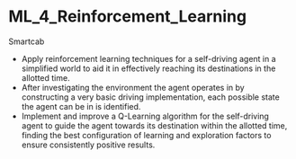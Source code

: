 # ML_4_Reinforcement_Learning
Smartcab


* Apply reinforcement learning techniques for a self-driving agent in a simplified world to aid it in effectively reaching its destinations in the allotted time.
* After investigating the environment the agent operates in by constructing a very basic driving implementation, each possible state the agent can be in is identified.
* Implement and improve a Q-Learning algorithm for the self-driving agent to guide the agent towards its destination within the allotted time, finding the best configuration of learning and exploration factors to ensure consistently positive results.
